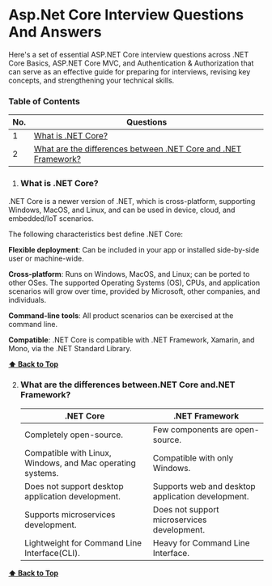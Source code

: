 # Asp.Net Core Interview Questions And Answers

Here's a set of essential ASP.NET Core interview questions across .NET Core Basics, ASP.NET Core MVC, and Authentication & Authorization that can serve as an effective guide for preparing for interviews, revising key concepts, and strengthening your technical skills.


### Table of Contents

| No. | Questions |
|---- | ---------
|1 | [What is .NET Core?](#what-is-net-core)|
|2 | [What are the differences between .NET Core and .NET Framework? ](#what-are-the-difference-between-netcore-and-net-framework)|

1. ### What is .NET Core?

.NET Core is a newer version of .NET, which is cross-platform, supporting Windows, MacOS, and Linux, and can be used in device, cloud, and embedded/IoT scenarios.

The following characteristics best define .NET Core:

**Flexible deployment**: Can be included in your app or installed side-by-side user or machine-wide.

**Cross-platform**: Runs on Windows, MacOS, and Linux; can be ported to other OSes. The supported Operating Systems (OS), CPUs, and application scenarios will grow over time, provided by Microsoft, other companies, and individuals.

**Command-line tools**: All product scenarios can be exercised at the command line.

**Compatible**: .NET Core is compatible with .NET Framework, Xamarin, and Mono, via the .NET Standard Library.

  **[⬆ Back to Top](#table-of-contents)**

2. ### What are the differences between.NET Core and.NET Framework?

    | .NET Core  | .NET Framework |
    |---- | ---------
    | Completely open-source. | Few components are open-source. |
    | Compatible with Linux, Windows, and Mac operating systems.  | Compatible with only Windows. |
    | Does not support desktop application development.  | Supports web and desktop application development. |
    | Supports microservices development.  | Does not support microservices development. |
    | Lightweight for Command Line Interface(CLI).  | Heavy for Command Line Interface. |
    

  **[⬆ Back to Top](#table-of-contents)**
